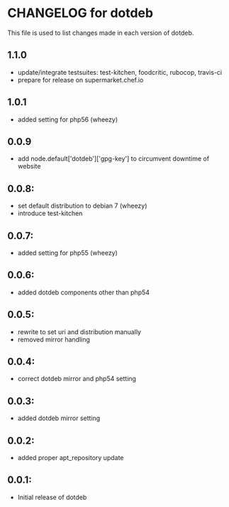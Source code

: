 # CHANGELOG for dotdeb

This file is used to list changes made in each version of dotdeb.

## 1.1.0

* update/integrate testsuites: test-kitchen, foodcritic, rubocop, travis-ci
* prepare for release on supermarket.chef.io

## 1.0.1

* added setting for php56 (wheezy)

## 0.0.9

* add node.default['dotdeb']['gpg-key'] to circumvent downtime of website

## 0.0.8:

* set default distribution to debian 7 (wheezy)
* introduce test-kitchen

## 0.0.7:

* added setting for php55 (wheezy)

## 0.0.6:

* added dotdeb components other than php54

## 0.0.5:

* rewrite to set uri and distribution manually
* removed mirror handling

## 0.0.4:

* correct dotdeb mirror and php54 setting

## 0.0.3:

* added dotdeb mirror setting

## 0.0.2:

* added proper apt_repository update

## 0.0.1:

* Initial release of dotdeb